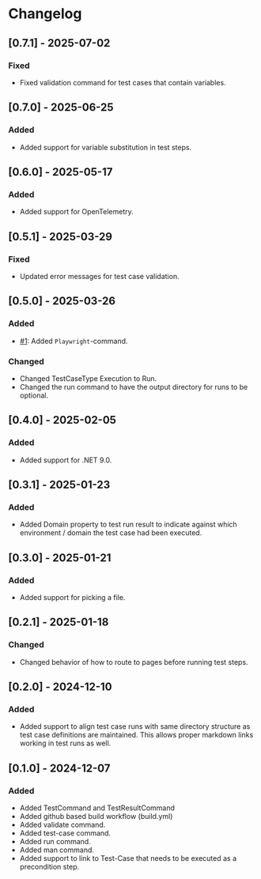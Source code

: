 # Changelog

## [0.7.1] - 2025-07-02

### Fixed

- Fixed validation command for test cases that contain variables.

## [0.7.0] - 2025-06-25

### Added

- Added support for variable substitution in test steps.

## [0.6.0] - 2025-05-17

### Added

- Added support for OpenTelemetry.

## [0.5.1] - 2025-03-29

### Fixed

- Updated error messages for test case validation.

## [0.5.0] - 2025-03-26

### Added

- [#1](https://github.com/thomasduft/testr/issues/1): Added `Playwright`-command.

### Changed

- Changed TestCaseType Execution to Run.
- Changed the run command to have the output directory for runs to be optional.

## [0.4.0] - 2025-02-05

### Added

- Added support for .NET 9.0.

## [0.3.1] - 2025-01-23

### Added

- Added Domain property to test run result to indicate against which environment / domain the test case had been executed.

## [0.3.0] - 2025-01-21

### Added

- Added support for picking a file.

## [0.2.1] - 2025-01-18

### Changed

- Changed behavior of how to route to pages before running test steps.

## [0.2.0] - 2024-12-10

### Added

- Added support to align test case runs with same directory structure as test case definitions are maintained. This allows proper markdown links working in test runs as well.

## [0.1.0] - 2024-12-07

### Added

- Added TestCommand and TestResultCommand
- Added github based build workflow (build.yml)
- Added validate command.
- Added test-case command.
- Added run command.
- Added man command.
- Added support to link to Test-Case that needs to be executed as a precondition step.

